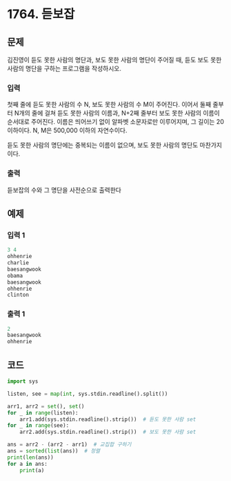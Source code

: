 # 1764. 듣보잡

## 문제

김진영이 듣도 못한 사람의 명단과, 보도 못한 사람의 명단이 주어질 때, 듣도 보도 못한 사람의 명단을 구하는 프로그램을 작성하시오.



### 입력

첫째 줄에 듣도 못한 사람의 수 N, 보도 못한 사람의 수 M이 주어진다. 이어서 둘째 줄부터 N개의 줄에 걸쳐 듣도 못한 사람의 이름과, N+2째 줄부터 보도 못한 사람의 이름이 순서대로 주어진다. 이름은 띄어쓰기 없이 알파벳 소문자로만 이루어지며, 그 길이는 20 이하이다. N, M은 500,000 이하의 자연수이다.

듣도 못한 사람의 명단에는 중복되는 이름이 없으며, 보도 못한 사람의 명단도 마찬가지이다.

### 출력

듣보잡의 수와 그 명단을 사전순으로 출력한다





## 예제

### 입력 1

```python
3 4
ohhenrie
charlie
baesangwook
obama
baesangwook
ohhenrie
clinton
```

### 출력 1

```python
2
baesangwook
ohhenrie
```





## 코드

```python
import sys

listen, see = map(int, sys.stdin.readline().split())

arr1, arr2 = set(), set()
for _ in range(listen):
    arr1.add(sys.stdin.readline().strip())  # 듣도 못한 사람 set
for _ in range(see):
    arr2.add(sys.stdin.readline().strip())  # 보도 못한 사람 set

ans = arr2 - (arr2 - arr1)  # 교집합 구하기
ans = sorted(list(ans))  # 정렬
print(len(ans))
for a in ans:
    print(a)
```

